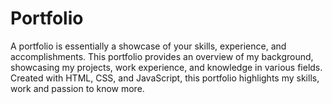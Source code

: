 # Portfolio
A portfolio is essentially a showcase of your skills, experience, and accomplishments.
This portfolio provides an overview of my background, showcasing my projects, work experience, and knowledge in various fields.
Created with HTML, CSS, and JavaScript, this portfolio highlights my skills, work and passion to know more.
